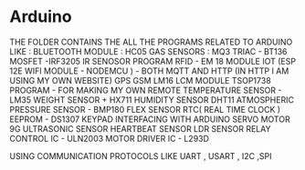 # Arduino
THE FOLDER CONTAINS THE ALL THE PROGRAMS RELATED TO ARDUINO LIKE :
BLUETOOTH MODULE : HC05
GAS SENSORS : MQ3
TRIAC - BT136
MOSFET -IRF3205
IR SENOSOR PROGRAM 
RFID - EM 18 MODULE
IOT (ESP 12E WIFI MODULE - NODEMCU ) - BOTH MQTT AND HTTP (IN HTTP I AM USING MY OWN WEBSITE)
GPS 
GSM
LM16 LCM MODULE
TSOP1738 PROGRAM - FOR MAKING MY OWN REMOTE 
TEMPERATURE SENSOR - LM35 
WEIGHT SENSOR + HX711
HUMIDITY SENSOR DHT11
ATMOSPHERIC PRESSURE SENSOR - BMP180
FLEX SENSOR 
RTC( REAL TIME CLOCK ) 
EEPROM - DS1307
KEYPAD INTERFACING WITH ARDUINO 
SERVO MOTOR 9G 
ULTRASONIC SENSOR 
HEARTBEAT SENSOR
LDR SENSOR 
RELAY CONTROL IC - ULN2003
MOTOR DRIVER IC - L293D 

USING COMMUNICATION PROTOCOLS LIKE UART , USART , I2C ,SPI
